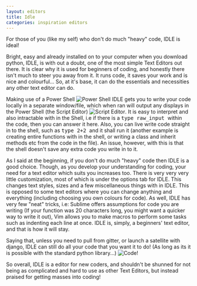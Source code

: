 ```yaml
---
layout: editors
title: Idle
categories: inspiration editors
---
```

For those of you (like my self) who don't do much "heavy" code, IDLE is ideal!

Bright, easy and already installed on to your computer when you download python, IDLE, is with out a doubt, one of the most simple Text Editors out there. It is clear why it is used for beginners of coding, and honestly there isn't much to steer you away from it. It runs code, it saves your work and is nice and colourful... So, at it's base, it can do the essentials and necessities any other text editor can do.

Making use of a Power Shell ![Power Shell]({{site.baseurl}}/res/editor_images/idle-screenshot1.jpg) IDLE gets you to write your code locally in a separate window/file, which when ran will output any displays in the Power Shell (the Script Editor) ![Script Editor]({{site.baseurl}}/res/editor_images/idle-screenshot2.jpg). It is easy to interpret and also intractable with in the Shell, i.e if there is a <kbd>type raw_input </kbd> within the code, then you can answer it here. Also, you can live write code straight in to the shell, such as <kbd>type 2+2 </kbd> and it shall run it (another example is creating entire functions with in the shell, or writing a class and inherit methods etc from the code in the file). An issue, however, with this is that the shell doesn't save any extra code you write in to it.

As I said at the beginning, if you don't do much "heavy" code then IDLE is a good choice. Though, as you develop your understanding for coding, your need for a text editor which suits you increases too. There is very very very little customization, most of which is under the options tab for IDLE. This changes text styles, sizes and a few miscellaneous things with in IDLE. This is opposed to some text editors where you can change anything and everything (including choosing you own colours for code). As well, IDLE has very few "neat" tricks, i.e: Sublime offers assumptions for code you are writing (If your function was 20 characters long, you might want a quicker way to write it out), Vim allows you to make macros to perform some tasks such as indenting each line at once. IDLE is, simply, a beginners' text editor, and that is how it will stay.

Saying that, unless you need to pull from gitter, or launch a satellite with django, IDLE can still do all your code that you want it to do! (As long as its it is possible with the standard python library...) ![Code!]({{site.baseurl}}/res/editor_images/idle-screenshot3.jpg)

So overall, IDLE is a editor for new coders, and shouldn't be shunned for not being as complicated and hard to use as other Text Editors, but instead praised for getting masses into coding!
